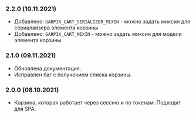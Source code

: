 ### 2.2.0 (10.11.2021)

- Добавлено: `GARPIX_CART_SERIALIZER_MIXIN` - можно задать миксин для сериалайзера элемента корзины
- Добавлено: `GARPIX_CART_MIXIN` - можно задать миксин для модели элемента корзины

### 2.1.0 (09.11.2021)

- Обновлена документация.
- Исправлен баг с получением списка корзины.

### 2.0.0 (08.10.2021)

- Корзина, которая работает через сессию и по токенам. Подходит для SPA.
